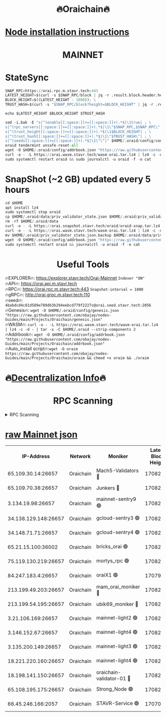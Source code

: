 <h1 align="center"> 🔥Oraichain🔥</h1>

[Node installation instructions](https://github.com/obajay/nodes-Guides/tree/main/Projects/Oraichain)
=
<h1 align="center"> MAINNET</h1>

# StateSync
```python
SNAP_RPC=https://orai.rpc.m.stavr.tech:443
LATEST_HEIGHT=$(curl -s $SNAP_RPC/block | jq -r .result.block.header.height); \
BLOCK_HEIGHT=$((LATEST_HEIGHT - 1000)); \
TRUST_HASH=$(curl -s "$SNAP_RPC/block?height=$BLOCK_HEIGHT" | jq -r .result.block_id.hash)

echo $LATEST_HEIGHT $BLOCK_HEIGHT $TRUST_HASH

sed -i.bak -E "s|^(enable[[:space:]]+=[[:space:]]+).*$|\1true| ; \
s|^(rpc_servers[[:space:]]+=[[:space:]]+).*$|\1\"$SNAP_RPC,$SNAP_RPC\"| ; \
s|^(trust_height[[:space:]]+=[[:space:]]+).*$|\1$BLOCK_HEIGHT| ; \
s|^(trust_hash[[:space:]]+=[[:space:]]+).*$|\1\"$TRUST_HASH\"| ; \
s|^(seeds[[:space:]]+=[[:space:]]+).*$|\1\"\"|" $HOME/.oraid/config/config.toml
oraid tendermint unsafe-reset-all
wget -O $HOME/.oraid/config/addrbook.json "https://raw.githubusercontent.com/obajay/nodes-Guides/main/Projects/Oraichain/addrbook.json"
curl -o - -L https://orai.wasm.stavr.tech/wasm-orai.tar.lz4 | lz4 -c -d - | tar -x -C $HOME/.oraid --strip-components 2
sudo systemctl restart oraid && sudo journalctl -u oraid -f -o cat
```
# SnapShot (~2 GB) updated every 5 hours
```python
cd $HOME
apt install lz4
sudo systemctl stop oraid
cp $HOME/.oraid/data/priv_validator_state.json $HOME/.oraid/priv_validator_state.json.backup
rm -rf $HOME/.oraid/data
curl -o - -L https://orai.snapshot.stavr.tech/oraid/oraid-snap.tar.lz4 | lz4 -c -d - | tar -x -C $HOME/.oraid --strip-components 2
curl -o - -L https://orai.wasm.stavr.tech/wasm-orai.tar.lz4 | lz4 -c -d - | tar -x -C $HOME/.oraid --strip-components 2
mv $HOME/.oraid/priv_validator_state.json.backup $HOME/.oraid/data/priv_validator_state.json
wget -O $HOME/.oraid/config/addrbook.json "https://raw.githubusercontent.com/obajay/nodes-Guides/main/Projects/Oraichain/addrbook.json"
sudo systemctl restart oraid && journalctl -u oraid -f -o cat
```

 <h1 align="center"> Useful Tools</h1>

🔥EXPLORER🔥:     https://explorer.stavr.tech/Orai-Mainnet        `Indexer "ON"` \
🔥API🔥:          https://orai.api.m.stavr.tech \
🔥RPC🔥:          https://orai.rpc.m.stavr.tech:443              `Snapshot-interval = 1000` \
🔥gRPC🔥:         http://orai.grpc.m.stavr.tech:110 \
🔥seed🔥:      `4babdcd4c81d589e789db3b294eebcd779f2227c@orai.seed.stavr.tech:2056` \
🔥Genesis🔥:   `wget -O $HOME/.oraid/config/genesis.json "https://raw.githubusercontent.com/obajay/nodes-Guides/main/Projects/Oraichain/genesis.json"` \
🔥WASM🔥:      `curl -o - -L https://orai.wasm.stavr.tech/wasm-orai.tar.lz4 | lz4 -c -d - | tar -x -C $HOME/.oraid --strip-components 2` \
🔥Addrbook🔥:  `wget -O $HOME/.oraid/config/addrbook.json "https://raw.githubusercontent.com/obajay/nodes-Guides/main/Projects/Oraichain/addrbook.json"` \
🔥Auto_install script🔥:`wget -O oraim https://raw.githubusercontent.com/obajay/nodes-Guides/main/Projects/Oraichain/oraim && chmod +x oraim && ./oraim`

🔥[Decentralization Info](https://github.com/obajay/StateSync-snapshots/tree/main/Projects/Oraichain/Decentralization)🔥
=
<h1 align="center"> RPC Scanning</h1>

<details>
<summary>RPC Scanning</summary>

<h2 align="center"> We scan nodes in real time every 4 hours. And we provide the final result of RPC endpoints.
We cannot influence the operation of these nodes in any way. </h2>


```python
If Voting Power is higher than 0 --> then the Node is a validator of the network and may be subject to attack and be a potential threat to the chain.
```
```python
We marked such validators with a red symbol
```

</details>

[raw Mainnet json](https://rpc-check.oraim.stavr.tech/oraim/rpc-oraim-result.json)
=


<table><tr><th>IP-Address</th><th>Network</th><th>Moniker</th><th>Latest Block Height</th><th>Earliest Block Height</th><th>Catching Up</th><th>Tx Index</th><th>Voting Power</th><th>Scan Time</th></tr><tr><td>65.109.30.14:26657</td><td>Oraichain</td><td>Mach5-Validators 🔴</td><td>17082596</td><td>0</td><td>False</td><td>off</td><td>212</td><td>2024-03-27T05:45:31.204679164UTC</td></tr><tr><td>65.109.70.38:26657</td><td>Oraichain</td><td>Junkers 🔴</td><td>17082611</td><td>0</td><td>False</td><td>off</td><td>196430</td><td>2024-03-27T05:45:46.621829604UTC</td></tr><tr><td>3.134.19.98:26657</td><td>Oraichain</td><td>mainnet-sentry9 🟢</td><td>17082564</td><td>1</td><td>False</td><td>on</td><td>0</td><td>2024-03-27T05:44:57.444763903UTC</td></tr><tr><td>34.138.129.148:26657</td><td>Oraichain</td><td>gcloud-sentry3 🟢</td><td>17082583</td><td>1</td><td>False</td><td>on</td><td>0</td><td>2024-03-27T05:45:14.463766613UTC</td></tr><tr><td>34.148.71.71:26657</td><td>Oraichain</td><td>gcloud-sentry4 🟢</td><td>17082589</td><td>1</td><td>False</td><td>on</td><td>0</td><td>2024-03-27T05:45:22.300049905UTC</td></tr><tr><td>65.21.15.100:36002</td><td>Oraichain</td><td>bricks_orai 🟢</td><td>17082602</td><td>15848470</td><td>False</td><td>on</td><td>0</td><td>2024-03-27T05:45:37.851646564UTC</td></tr><tr><td>75.119.130.219:26657</td><td>Oraichain</td><td>mortys_rpc 🟢</td><td>17082581</td><td>15960001</td><td>False</td><td>on</td><td>0</td><td>2024-03-27T05:45:22.601088502UTC</td></tr><tr><td>84.247.183.4:26657</td><td>Oraichain</td><td>oraiX1 🟢</td><td>17079818</td><td>16177601</td><td>False</td><td>on</td><td>0</td><td>2024-03-27T05:45:40.189586373UTC</td></tr><tr><td>213.199.49.203:26657</td><td>Oraichain</td><td>mam_orai_moniker 🔴</td><td>17082557</td><td>16268001</td><td>False</td><td>on</td><td>8</td><td>2024-03-27T05:44:49.756704320UTC</td></tr><tr><td>213.199.54.195:26657</td><td>Oraichain</td><td>ubik69_moniker 🔴</td><td>17082510</td><td>16400001</td><td>False</td><td>on</td><td>1841</td><td>2024-03-27T05:44:28.385047521UTC</td></tr><tr><td>3.21.106.169:26657</td><td>Oraichain</td><td>mainnet-light2 🟢</td><td>17082557</td><td>16436001</td><td>False</td><td>on</td><td>0</td><td>2024-03-27T05:44:49.378986259UTC</td></tr><tr><td>3.146.152.67:26657</td><td>Oraichain</td><td>mainnet-light4 🟢</td><td>17082565</td><td>16436001</td><td>False</td><td>on</td><td>0</td><td>2024-03-27T05:44:58.103486537UTC</td></tr><tr><td>3.135.200.149:26657</td><td>Oraichain</td><td>mainnet-light3 🟢</td><td>17082572</td><td>16436001</td><td>False</td><td>on</td><td>0</td><td>2024-03-27T05:45:04.930927844UTC</td></tr><tr><td>18.221.220.160:26657</td><td>Oraichain</td><td>mainnet-light4 🟢</td><td>17082577</td><td>16588001</td><td>False</td><td>on</td><td>0</td><td>2024-03-27T05:45:09.678758500UTC</td></tr><tr><td>18.198.141.150:26657</td><td>Oraichain</td><td>oraichain-validator-01 🔴</td><td>17082597</td><td>16650390</td><td>False</td><td>on</td><td>32574</td><td>2024-03-27T05:45:33.472265681UTC</td></tr><tr><td>65.108.195.175:26657</td><td>Oraichain</td><td>Strong_Node 🟢</td><td>17082589</td><td>17045001</td><td>False</td><td>on</td><td>0</td><td>2024-03-27T05:45:21.643542377UTC</td></tr><tr><td>66.45.246.166:2057</td><td>Oraichain</td><td>STAVR-Service 🟢</td><td>17070010</td><td>17063001</td><td>False</td><td>on</td><td>0</td><td>2024-03-27T05:45:21.313335020UTC</td></tr></table>
